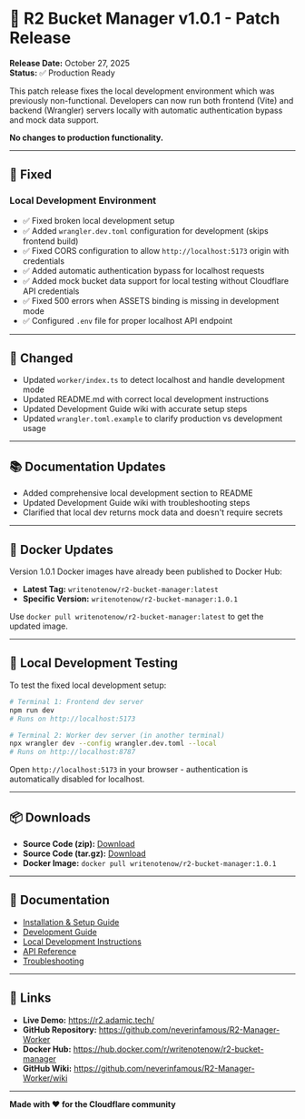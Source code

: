 # 🔧 R2 Bucket Manager v1.0.1 - Patch Release

**Release Date:** October 27, 2025  
**Status:** ✅ Production Ready

This patch release fixes the local development environment which was previously non-functional. Developers can now run both frontend (Vite) and backend (Wrangler) servers locally with automatic authentication bypass and mock data support.

**No changes to production functionality.**

---

## 🐛 Fixed

### Local Development Environment
- ✅ Fixed broken local development setup
- ✅ Added `wrangler.dev.toml` configuration for development (skips frontend build)
- ✅ Fixed CORS configuration to allow `http://localhost:5173` origin with credentials
- ✅ Added automatic authentication bypass for localhost requests
- ✅ Added mock bucket data support for local testing without Cloudflare API credentials
- ✅ Fixed 500 errors when ASSETS binding is missing in development mode
- ✅ Configured `.env` file for proper localhost API endpoint

---

## 🔄 Changed

- Updated `worker/index.ts` to detect localhost and handle development mode
- Updated README.md with correct local development instructions
- Updated Development Guide wiki with accurate setup steps
- Updated `wrangler.toml.example` to clarify production vs development usage

---

## 📚 Documentation Updates

- Added comprehensive local development section to README
- Updated Development Guide wiki with troubleshooting steps
- Clarified that local dev returns mock data and doesn't require secrets

---

## 🐳 Docker Updates

Version 1.0.1 Docker images have already been published to Docker Hub:
- **Latest Tag:** `writenotenow/r2-bucket-manager:latest`
- **Specific Version:** `writenotenow/r2-bucket-manager:1.0.1`

Use `docker pull writenotenow/r2-bucket-manager:latest` to get the updated image.

---

## 🧪 Local Development Testing

To test the fixed local development setup:

```bash
# Terminal 1: Frontend dev server
npm run dev
# Runs on http://localhost:5173

# Terminal 2: Worker dev server (in another terminal)
npx wrangler dev --config wrangler.dev.toml --local
# Runs on http://localhost:8787
```

Open `http://localhost:5173` in your browser - authentication is automatically disabled for localhost.

---

## 📦 Downloads

- **Source Code (zip):** [Download](https://github.com/neverinfamous/R2-Manager-Worker/archive/refs/tags/v1.0.1.zip)
- **Source Code (tar.gz):** [Download](https://github.com/neverinfamous/R2-Manager-Worker/archive/refs/tags/v1.0.1.tar.gz)
- **Docker Image:** `docker pull writenotenow/r2-bucket-manager:1.0.1`

---

## 📖 Documentation

- [Installation & Setup Guide](https://github.com/neverinfamous/R2-Manager-Worker/wiki/Installation-&-Setup)
- [Development Guide](https://github.com/neverinfamous/R2-Manager-Worker/wiki/Development-Guide)
- [Local Development Instructions](https://github.com/neverinfamous/R2-Manager-Worker#-local-development)
- [API Reference](https://github.com/neverinfamous/R2-Manager-Worker/wiki/API-Reference)
- [Troubleshooting](https://github.com/neverinfamous/R2-Manager-Worker/wiki/Troubleshooting)

---

## 🔗 Links

- **Live Demo:** https://r2.adamic.tech/
- **GitHub Repository:** https://github.com/neverinfamous/R2-Manager-Worker
- **Docker Hub:** https://hub.docker.com/r/writenotenow/r2-bucket-manager
- **GitHub Wiki:** https://github.com/neverinfamous/R2-Manager-Worker/wiki

---

**Made with ❤️ for the Cloudflare community**
